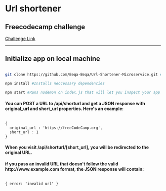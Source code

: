 # Url shortener

## Freecodecamp challenge

[Challenge Link](https://www.freecodecamp.org/learn/back-end-development-and-apis/back-end-development-and-apis-projects/url-shortener-microservice)
<hr/>

## Initialize app on local machine

```bash

git clone https://github.com/Beqa-Beqa/Url-Shortener-Microservice.git #Clones the repository on your machine

npm install #Installs neccessary dependencies

npm start #Runs nodemon on index.js that will let you inspect your app on localhost

```

<h4>You can POST a URL to /api/shorturl and get a JSON response with original_url and short_url properties. Here's an example: </h4>

```

{ 
  original_url : 'https://freeCodeCamp.org',
  short_url : 1
}

```

<h4>When you visit /api/shorturl/[short_url], you will be redirected to the original URL.</h4>

<h4>if you pass an invalid URL that doesn't follow the valid http://www.example.com format, the JSON response will contain: </h4>

```

{ error: 'invalid url' }

```